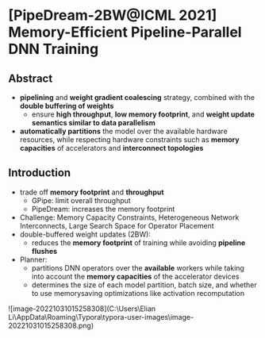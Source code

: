 # [PipeDream-2BW@ICML 2021] Memory-Efficient Pipeline-Parallel DNN Training

## Abstract

- **pipelining** and **weight gradient coalescing** strategy, combined with the **double buffering of weights**
  - ensure **high throughput**, **low memory footprint**, and **weight update semantics similar to data parallelism**
- **automatically partitions** the model over the available hardware resources, while respecting hardware constraints such as **memory capacities** of accelerators and **interconnect topologies**



## Introduction

- trade off **memory footprint** and **throughput**
  - GPipe: limit overall throughput
  - PipeDream: increases the memory footprint
- Challenge: Memory Capacity Constraints, Heterogeneous Network Interconnects, Large Search Space for Operator Placement
- double-buffered weight updates (2BW): 
  - reduces the **memory footprint** of training while avoiding **pipeline flushes**
- Planner:
  - partitions DNN operators over the **available** workers while taking into account the **memory capacities** of the accelerator devices
  - determines the size of each model partition, batch size, and whether to use memorysaving optimizations like activation recomputation



![image-20221031015258308](C:\Users\Elian Li\AppData\Roaming\Typora\typora-user-images\image-20221031015258308.png)
